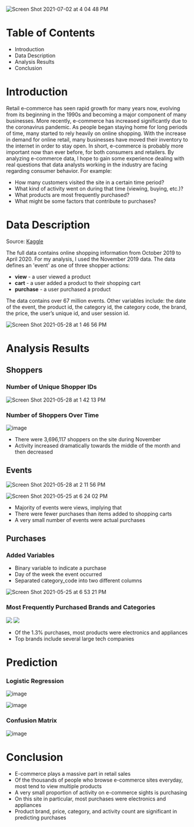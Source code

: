 ![Screen Shot 2021-07-02 at 4 04 48 PM](https://user-images.githubusercontent.com/54850909/124328448-43b88e80-db4f-11eb-8302-88b0cd298b35.png)


# Table of Contents
* Introduction
* Data Description
* Analysis Results
* Conclusion

# Introduction

Retail e-commerce has seen rapid growth for many years now, evolving from its beginning in the 1990s and becoming a major component of many businesses. More recently, e-commerce has increased significantly due to the coronavirus pandemic. As people began staying home for long periods of time, many started to rely heavily on online shopping. With the increase in demand for online retail, many businesses have moved their inventory to the internet in order to stay open. In short, e-commerce is probably more important now than ever before, for both consumers and retailers. By analyzing e-commerce data, I hope to gain some experience dealing with real questions that data analysts working in the industry are facing regarding consumer behavior. For example:

* How many customers visited the site in a certain time period?
* What kind of activity went on during that time (viewing, buying, etc.)?
* What products are most frequently purchased?
* What might be some factors that contribute to purchases?

# Data Description

Source: [Kaggle](https://www.kaggle.com/mkechinov/ecommerce-behavior-data-from-multi-category-store)

The full data contains online shopping information from October 2019 to April 2020. For my analysis, I used the November 2019 data. The data defines an 'event' as one of three shopper actions:
* **view** - a user viewed a product
* **cart** - a user added a product to their shopping cart
* **purchase** - a user purchased a product

The data contains over 67 million events. Other variables include: the date of the event, the product id, the category id, the category code, the brand, the price, the user’s unique id, and user session id.

![Screen Shot 2021-05-28 at 1 46 56 PM](https://user-images.githubusercontent.com/54850909/120029064-33931980-bfbb-11eb-94c3-1d7248d1684d.png)

# Analysis Results

## Shoppers
### Number of Unique Shopper IDs
![Screen Shot 2021-05-28 at 1 42 13 PM](https://user-images.githubusercontent.com/54850909/120028946-06df0200-bfbb-11eb-930b-6fc56b355666.png)

### Number of Shoppers Over Time
![image](https://user-images.githubusercontent.com/54850909/120032716-36443d80-bfc0-11eb-8b72-f93e4d8c7dea.png)

* There were 3,696,117 shoppers on the site during November
* Activity increased dramatically towards the middle of the month and then decreased

## Events
![Screen Shot 2021-05-28 at 2 11 56 PM](https://user-images.githubusercontent.com/54850909/120031684-bcf81b00-bfbe-11eb-9708-d6164b888566.png)


![Screen Shot 2021-05-25 at 6 24 02 PM](https://user-images.githubusercontent.com/54850909/119580644-686a5b00-bd86-11eb-86ae-f27c070d2277.png)

* Majority of events were views, implying that 
* There were fewer purchases than items added to shopping carts
* A very small number of events were actual purchases


## Purchases
### Added Variables

* Binary variable to indicate a purchase
* Day of the week the event occurred
* Separated category_code into two different columns

![Screen Shot 2021-05-25 at 6 53 21 PM](https://user-images.githubusercontent.com/54850909/119582650-8a65dc80-bd8a-11eb-81bf-16cee0e339e5.png)

### Most Frequently Purchased Brands and Categories

<p float="left">
  <img src="https://user-images.githubusercontent.com/54850909/119581410-1aeeed80-bd88-11eb-9a60-53ec203e8020.png"/> 
  <img src="https://user-images.githubusercontent.com/54850909/119581351-fd218880-bd87-11eb-93ee-f485940e0146.png"/>
</p>

* Of the 1.3% purchases, most products were electronics and appliances
* Top brands include several large tech companies  

# Prediction

### Logistic Regression
![image](https://user-images.githubusercontent.com/54850909/120051669-2855e300-bfe7-11eb-96a4-cef641b0a43f.png)

![image](https://user-images.githubusercontent.com/54850909/120051678-2ee45a80-bfe7-11eb-9f54-6322feebd114.png)

### Confusion Matrix
![image](https://user-images.githubusercontent.com/54850909/120051683-33107800-bfe7-11eb-84e4-a4186b783aa6.png)


# Conclusion
* E-commerce plays a massive part in retail sales
* Of the thousands of people who browse e-commerce sites everyday, most tend to view multiple products
* A very small proportion of activity on e-commerce sights is purchasing
* On this site in particular, most purchases were electronics and appliances
* Product brand, price, category, and activity count are significant in predicting purchases


